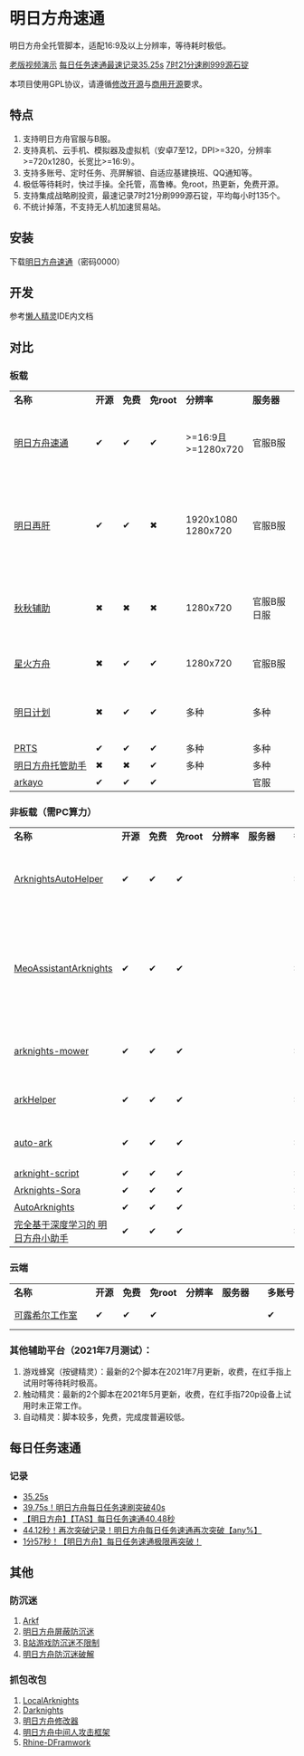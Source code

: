 # 明日方舟速通

明日方舟全托管脚本，适配16:9及以上分辨率，等待耗时极低。

[老版视频演示](https://www.bilibili.com/video/BV1LM4y1F7kA)
[每日任务速通最速记录35.25s](https://www.bilibili.com/video/BV1eQ4y1C7Ch)
[7时21分速刷999源石锭](https://www.youtube.com/watch?v=PFBHJk7uk28)

本项目使用GPL协议，请遵循[修改开源](https://www.gnu.org/licenses/gpl-faq.zh-cn.html#GPLRequireSourcePostedPublic)与[商用开源](https://www.gnu.org/licenses/gpl-faq.zh-cn.html#GPLCommercially)要求。

## 特点

1. 支持明日方舟官服与B服。
1. 支持真机、云手机、模拟器及虚拟机（安卓7至12，DPI>=320，分辨率>=720x1280，长宽比>=16:9）。
1. 支持多账号、定时任务、亮屏解锁、自适应基建换班、QQ通知等。
1. 极低等待耗时，快过手操。全托管，高鲁棒。免root，热更新，免费开源。
1. 支持集成战略刷投资，最速记录7时21分刷999源石锭，平均每小时135个。
1. 不统计掉落，不支持无人机加速贸易站。

## 安装

下载[明日方舟速通](https://wwa.lanzoui.com/b010qimmf)（密码0000）

## 开发

参考[懒人精灵](http://bbs.lrappsoft.com:8002/forum.php?mod=forumdisplay&fid=2)IDE内文档

## 对比

### 板载

<table>
   <tr>
      <td nowrap><b>名称&#12288;&#12288;&#12288;&#12288;&#12288;&#12288;<b></td>
      <td nowrap><b>开源<b></td>
      <td nowrap><b>免费<b></td>
      <td nowrap><b>免root<b></td>
      <td nowrap><b>分辨率<b></td>
      <td nowrap><b>服务器&#12288;<b></td>
      <td nowrap><b>多账号<b></td>
      <td nowrap><b>指定作战<b></td>
      <td nowrap><b>基建换班<b></td>
      <td nowrap><b>备注&#12288;&#12288;&#12288;&#12288;&#12288;&#12288;<b></td>
   </tr>
   <tr>
      <td><a href="https://github.com/tkkcc/arknights">明日方舟速通</a></td>
      <td>&#10004;</td>
      <td>&#10004;</td>
      <td>&#10004;</td>
      <td>>=16:9且 >=1280x720</td>
      <td>官服B服</td>
      <td>&#10004;</td>
      <td>&#10004;</td>
      <td>&#10004;</td>
      <td>完成度高，懒人精灵实现，速度远超其他脚本，自适应换班，群号1009619697</td>
   </tr>
   <tr>
   <td><a href="https://github.com/Lancarus/Liver-Arknights-Tomorrow">明日再肝</a></td>
      <td>&#10004;</td>
      <td>&#10004;</td>
      <td>&#10006;</td>
      <td>1920x1080 1280x720</td>
      <td>官服B服</td>
      <td>&#10004;</td>
      <td>&#10004;</td>
      <td>&#10004;</td>
      <td>完成度高，按键精灵实现，支持迷迭香等跨站换班体系，自动推图/抄作业，自动打肉鸽，群号909610797</td>
   </tr>
   <tr>
   <td><a href="https://www.aistool.com/">秋秋辅助</a></td>
      <td>&#10006;</td>
      <td>&#10006;</td>
      <td>&#10006;</td>
      <td>1280x720</td>
      <td>官服B服日服</td>
      <td>&#10004;</td>
      <td>&#10004;</td>
      <td>&#10004;</td>
      <td>原月明辅助，完成度高，细节设置多，懒人精灵实现，群号912397682</td>
   </tr>
   <tr>
   <td><a href="https://www.bilibili.com/video/BV1ML411x7gz">星火方舟</a></td>
      <td>&#10006;</td>
      <td>&#10004;</td>
      <td>&#10004;</td>
      <td>1280x720</td>
      <td>官服B服</td>
      <td>&#10004;</td>
      <td>&#10004;</td>
      <td>&#10004;</td>
      <td>完成度高，autojs实现，群号940133257</td>
   </tr>
   <tr>
   <td><a href="https://space.bilibili.com/271091178/video">明日计划</a></td>
      <td>&#10006;</td>
      <td>&#10004;</td>
      <td>&#10004;</td>
      <td>多种</td>
      <td>多种</td>
      <td>&#10006;</td>
      <td>&#10006;</td>
      <td>&#10004;</td>
      <td>用户量大，兼容性高，autojs实现，群号1087079756</td>
   </tr>
   <tr>
   <td><a href="https://github.com/AgainstEntropy/PRTS">PRTS</a></td>
      <td>&#10004;</td>
      <td>&#10004;</td>
      <td>&#10004;</td>
      <td>多种</td>
      <td>多种</td>
      <td>&#10006;</td>
      <td>&#10006;</td>
      <td>&#10006;</td>
      <td>autojs实现</td>
   </tr>
   <tr>
   <td><a href="https://www.bilibili.com/video/BV1kA41147HA">明日方舟托管助手</a></td>
      <td>&#10006;</td>
      <td>&#10006;</td>
      <td>&#10004;</td>
      <td>多种</td>
      <td>多种</td>
      <td>&#10006;</td>
      <td>&#10006;</td>
      <td>&#10004;</td>
      <td>触动精灵实现</td>
   </tr>
   <tr>
   <td><a href="https://github.com/mslxl/arkayo">arkayo</a></td>
      <td>&#10004;</td>
      <td>&#10004;</td>
      <td>&#10004;</td>
      <td></td>
      <td>官服</td>
      <td>&#10006;</td>
      <td>&#10004;</td>
      <td>&#10006;</td>
      <td>autojs实现</td>
   </tr>
</table>

### 非板载（需PC算力）

<table>
   <tr>
      <td nowrap ><b>名称&#12288;&#12288;&#12288;&#12288;&#12288;&#12288;<b></td>
      <td nowrap ><b>开源<b></td>
      <td nowrap ><b>免费<b></td>
      <td nowrap ><b>免root<b></td>
      <td nowrap ><b>分辨率<b></td>
      <td nowrap ><b>服务器&#12288;<b></td>
      <td nowrap ><b>多账号<b></td>
      <td nowrap ><b>指定作战<b></td>
      <td nowrap ><b>基建换班<b></td>
      <td nowrap colspan=2><b>备注&#12288;&#12288;&#12288;&#12288;&#12288;&#12288;<b></td>
   </tr>
   <tr>
   <td><a href="https://github.com/ninthDevilHAUNSTER/ArknightsAutoHelper">ArknightsAutoHelper</a></td>
      <td>&#10004;</td>
      <td>&#10004;</td>
      <td>&#10004;</td>
      <td></td>
      <td></td>
      <td>&#10006;</td>
      <td>&#10004;</td>
      <td>&#10006;</td>
      <td>python实现，战利品统计，自动找最少材料或按材料需求刷，群号757689154</td>
   </tr>
   <tr>
   <td><a href="https://github.com/MistEO/MeoAssistantArknights">MeoAssistantArknights</a></td>
      <td>&#10004;</td>
      <td>&#10004;</td>
      <td>&#10004;</td>
      <td></td>
      <td></td>
      <td>&#10006;</td>
      <td>&#10004;</td>
      <td>&#10004;</td>
      <td>C++实现，完成度高，战利品统计，自适应换班，自动推图/抄作业，自动打肉鸽，群号684479866、672372860</td>
   </tr>
   <tr>
   <td><a href="https://github.com/Konano/arknights-mower">arknights-mower</a></td>
      <td>&#10004;</td>
      <td>&#10004;</td>
      <td>&#10004;</td>
      <td></td>
      <td></td>
      <td>&#10006;</td>
      <td>&#10004;</td>
      <td>&#10004;</td>
      <td>python实现，自定义换班，命令行交互，群号239200680</td>
   </tr>
   <tr>
   <td><a href="https://github.com/MangetsuC/arkHelper">arkHelper</a></td>
      <td>&#10004;</td>
      <td>&#10004;</td>
      <td>&#10004;</td>
      <td></td>
      <td></td>
      <td>&#10006;</td>
      <td>&#10004;</td>
      <td>&#10004;</td>
      <td>python实现，自定义换班，群号648836471</td>
   </tr>
   <tr>
   <td><a href="https://github.com/FlandiaYingman/auto-ark">auto-ark</a></td>
      <td>&#10004;</td>
      <td>&#10004;</td>
      <td>&#10004;</td>
      <td></td>
      <td></td>
      <td>&#10006;</td>
      <td>&#10004;</td>
      <td>&#10004;</td>
      <td>java实现，游戏大更新时自动下载安装</td>
   </tr>
   <tr>
   <td><a href="https://github.com/zqh531500317/arknight-script">arknight-script</a></td>
      <td>&#10004;</td>
      <td>&#10004;</td>
      <td>&#10004;</td>
      <td></td>
      <td></td>
      <td>&#10006;</td>
      <td>&#10006;</td>
      <td>&#10004;</td>
      <td>python实现</td>
   </tr>
   <tr>
   <td><a href="https://github.com/zsppp/Arknights-Sora">Arknights-Sora</a></td>
      <td>&#10004;</td>
      <td>&#10004;</td>
      <td>&#10004;</td>
      <td></td>
      <td></td>
      <td>&#10006;</td>
      <td>&#10006;</td>
      <td>&#10006;</td>
      <td>python实现</td>
   </tr>
   <tr>
   <td><a href="https://github.com/DargonXuan/AutoArknights">AutoArknights</a></td>
      <td>&#10004;</td>
      <td>&#10004;</td>
      <td>&#10004;</td>
      <td></td>
      <td></td>
      <td>&#10006;</td>
      <td>&#10006;</td>
      <td>&#10006;</td>
      <td>python实现</td>
   </tr>
   <tr>
   <td><a href="https://github.com/leng-yue/ai-arkhelper">完全基于深度学习的 明日方舟小助手</a></td>
      <td>&#10004;</td>
      <td>&#10004;</td>
      <td>&#10004;</td>
      <td></td>
      <td></td>
      <td>&#10006;</td>
      <td>&#10006;</td>
      <td>&#10006;</td>
      <td>开发中</td>
   </tr>
</table>

### 云端

<table>
   <tr>
      <td nowrap ><b>名称&#12288;&#12288;&#12288;&#12288;&#12288;&#12288;<b></td>
      <td nowrap ><b>开源<b></td>
      <td nowrap ><b>免费<b></td>
      <td nowrap ><b>免root<b></td>
      <td nowrap ><b>分辨率<b></td>
      <td nowrap ><b>服务器&#12288;<b></td>
      <td nowrap ><b>多账号<b></td>
      <td nowrap ><b>指定作战<b></td>
      <td nowrap ><b>基建换班<b></td>
      <td nowrap colspan=2><b>备注&#12288;&#12288;&#12288;&#12288;&#12288;&#12288;<b></td>
   </tr>
   <tr>
   <td><a href="https://github.com/closure-studio/arknights-offline-frontend">可露希尔工作室</a></td>
      <td>&#10004;</td>
      <td>&#10004;</td>
      <td>&#10004;</td>
      <td></td>
      <td></td>
      <td>&#10004;</td>
      <td>&#10004;</td>
      <td>&#10004;</td>
      <td>招人，请联系563255057</td>
   </tr>
</table>

### 其他辅助平台（2021年7月测试）：

1. 游戏蜂窝（按键精灵）：最新的2个脚本在2021年7月更新，收费，在红手指上试用时等待耗时极高。
1. 触动精灵：最新的2个脚本在2021年5月更新，收费，在红手指720p设备上试用时未正常工作。
1. 自动精灵：脚本较多，免费，完成度普遍较低。

## 每日任务速通

### 记录

- [35.25s](https://www.bilibili.com/video/BV1eQ4y1C7Ch)
- [39.75s！明日方舟每日任务速刷突破40s](https://www.bilibili.com/video/BV1Ky4y1572P)
- [【明日方舟】【TAS】每日任务速通40.48秒](https://www.bilibili.com/video/BV1i44y1k7Nx)
- [44.12秒！再次突破记录！明日方舟每日任务速通再次突破【any%】](https://www.bilibili.com/video/BV1zh411i7ea)
- [1分57秒！【明日方舟】每日任务速通极限再突破！](https://www.bilibili.com/video/BV1P341167fe)

## 其他

### 防沉迷

1. [Arkf](https://github.com/jxr2006/Arkf)
1. [明日方舟屏蔽防沉迷](https://github.com/fhyuncai/Arknights-Anti-addiction)
1. [B站游戏防沉迷不限制](https://github.com/FuckAntiAddiction/BiligameAddictionNotLimited)
1. [明日方舟防沉迷破解](https://github.com/tanenrumu/Arknights_Anti-addiction_Cheater)

### 抓包改包

1. [LocalArknights](https://github.com/zhuzhuxd/LocalArknights)
1. [Darknights](https://github.com/Darknights-dev/Darknights-server)
1. [明日方舟修改器](https://github.com/GhostStar/Arknights-Armada)
1. [明日方舟中间人攻击框架](https://github.com/LXG-Shadow/Arknights-Dolos)
1. [Rhine-DFramwork](https://github.com/Rhine-Department-0xf/Rhine-DFramwork)


